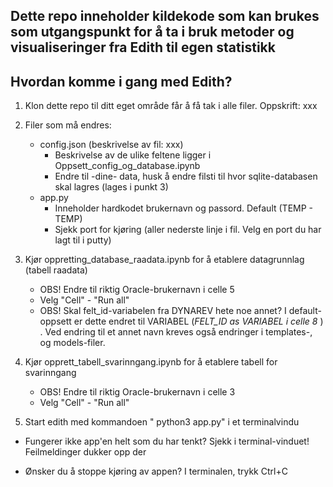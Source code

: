 ## Dette repo inneholder kildekode som kan brukes som utgangspunkt for å ta i bruk metoder og visualiseringer fra Edith til egen statistikk



## Hvordan komme i gang med Edith?

1) Klon dette repo til ditt eget område får å få tak i alle filer.
Oppskrift: xxx

2) Filer som må endres:
    * config.json (beskrivelse av fil: xxx)
        - Beskrivelse av de ulike feltene ligger i Oppsett_config_og_database.ipynb
        - Endre til -dine- data, husk å endre filsti til hvor sqlite-databasen skal lagres (lages i punkt 3)
    * app.py  
       - Inneholder hardkodet brukernavn og passord. Default (TEMP - TEMP)
       - Sjekk port for kjøring (aller nederste linje i fil. Velg en port du har lagt til i putty)

3) Kjør oppretting_database_raadata.ipynb for å etablere datagrunnlag (tabell raadata) 
    - OBS! Endre til riktig Oracle-brukernavn i celle 5
    - Velg "Cell" - "Run all"
    - OBS! Skal felt_id-variabelen fra DYNAREV hete noe annet? I default-oppsett er dette endret til VARIABEL (<i>FELT_ID as VARIABEL i celle 8 </i> ) . Ved endring til et annet navn kreves også endringer i templates-, og models-filer. 

4) Kjør opprett_tabell_svarinngang.ipynb for å etablere tabell for svarinngang 
   - OBS! Endre til riktig Oracle-brukernavn i celle 3
   - Velg "Cell" - "Run all"
   
   

5) Start edith med kommandoen " python3 app.py" i et terminalvindu


* Fungerer ikke app'en helt som du har tenkt? Sjekk i terminal-vinduet! Feilmeldinger dukker opp der

* Ønsker du å stoppe kjøring av appen? I terminalen, trykk Ctrl+C